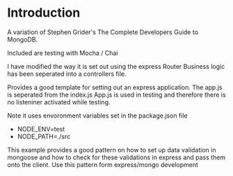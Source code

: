 # Introduction

A variation of Stephen Grider's The Complete Developers Guide to MongoDB.

Included are testing with Mocha / Chai

I have modified the way it is set out using the express Router
Business logic has been seperated into a controllers file.

Provides a good template for setting out an express application.
The app.js is seperated from the index.js
App.js is used in testing and therefore there is no listeniner activated while testing.

Note it uses envoronment variables set in the package.json file

- NODE_ENV=test
- NODE_PATH=./src

This example provides a good pattern on how to set up data validation in mongoose and how to check for these validations in express and pass them onto the client.
Use this pattern form express/mongo development
